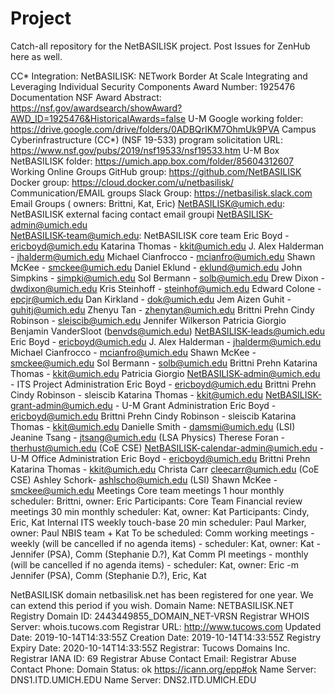 # Project
Catch-all repository for the NetBASILISK project.  Post Issues for ZenHub here as well.

CC* Integration: NetBASILISK: NETwork Border At Scale Integrating and Leveraging Individual Security Components
Award Number: 1925476
Documentation
 NSF Award Abstract: https://nsf.gov/awardsearch/showAward?AWD_ID=1925476&HistoricalAwards=false
 U-M Google working folder: https://drive.google.com/drive/folders/0ADBQrIKM7OhmUk9PVA
 Campus Cyberinfrastructure (CC*) (NSF 19-533) program solicitation URL: https://www.nsf.gov/pubs/2019/nsf19533/nsf19533.htm
 U-M Box NetBASILISK folder: https://umich.app.box.com/folder/85604312607
Working Online Groups
 GitHub group: https://github.com/NetBASILISK
 Docker group: https://cloud.docker.com/u/netbasilisk/
Communication/EMAIL groups
 Slack Group:  https://netbasilisk.slack.com
Email Groups ( owners: Brittni, Kat, Eric)
 NetBASILISK@umich.edu: NetBASILISK external facing contact email groupi
 NetBASILISK-admin@umich.edu  
 NetBASILISK-team@umich.edu: NetBASILISK core team
  Eric Boyd - ericboyd@umich.edu
  Katarina Thomas - kkit@umich.edu
  J. Alex Halderman - jhalderm@umich.edu
  Michael Cianfrocco - mcianfro@umich.edu
  Shawn McKee - smckee@umich.edu
  Daniel Eklund - eklund@umich.edu
  John Simpkins - simpki@umich.edu
  Sol Bermann - solb@umich.edu
  Drew Dixon - dwdixon@umich.edu
  Kris Steinhoff - steinhof@umich.edu
  Edward Colone - epcjr@umich.edu
  Dan Kirkland - dok@umich.edu
  Jem Aizen Guhit - guhitj@umich.edu
  Zhenyu Tan - zhenytan@umich.edu
  Brittni Prehn
  Cindy Robinson - sleiscib@umich.edu
  Jennifer Wilkerson
  Patricia Giorgio
  Benjamin VanderSloot (benvds@umich.edu) 
 NetBASILISK-leads@umich.edu
  Eric Boyd - ericboyd@umich.edu
  J. Alex Halderman - jhalderm@umich.edu
  Michael Cianfrocco - mcianfro@umich.edu
  Shawn McKee - smckee@umich.edu
  Sol Bermann - solb@umich.edu
  Brittni Prehn
  Katarina Thomas - kkit@umich.edu
  Patricia Giorgio
 NetBASILISK-admin@umich.edu - ITS Project Administration
  Eric Boyd - ericboyd@umich.edu
  Brittni Prehn
  Cindy Robinson - sleiscib
  Katarina Thomas - kkit@umich.edu 
 NetBASILISK-grant-admin@umich.edu  - U-M Grant Administration
  Eric Boyd - ericboyd@umich.edu
  Brittni Prehn
  Cindy Robinson - sleiscib
  Katarina Thomas - kkit@umich.edu
  Danielle Smith - damsmi@umich.edu (LSI)
  Jeanine Tsang - jtsang@umich.edu (LSA Physics)
  Therese Foran - therhust@umich.edu (CoE CSE) 
 NetBASILISK-calendar-admin@umich.edu - U-M Office Administration
  Eric Boyd - ericboyd@umich.edu
  Brittni Prehn
  Katarina Thomas - kkit@umich.edu
  Christa Carr <cleecarr@umich.edu> (CoE CSE)
  Ashley Schork- ashlscho@umich.edu (LSI)
  Shawn McKee - smckee@umich.edu
Meetings
 Core team meetings 
  1 hour
  monthly
  scheduler: Brittni, owner: Eric
  Participants: Core Team
 Financial review meetings 
  30 min
  monthly
  scheduler: Kat, owner: Kat
  Participants: Cindy, Eric, Kat
 Internal ITS weekly touch-base
 20 min
  scheduler: Paul Marker, owner: Paul
  NBIS team + Kat
 To be scheduled:
  Comm working meetings - weekly (will be cancelled if no agenda items) - scheduler: Kat, owner: Kat - Jennifer (PSA), Comm (Stephanie D.?), Kat
  Comm PI meetings - monthly (will be cancelled if no agenda items) - scheduler: Kat, owner: Eric -m Jennifer (PSA), Comm (Stephanie D.?), Eric, Kat


NetBASILISK domain
netbasilisk.net has been registered for one year. We can extend this period if you wish.
Domain Name: NETBASILISK.NET
Registry Domain ID: 2443449855_DOMAIN_NET-VRSN
Registrar WHOIS Server: whois.tucows.com
Registrar URL: http://www.tucows.com
Updated Date: 2019-10-14T14:33:55Z
Creation Date: 2019-10-14T14:33:55Z
Registry Expiry Date: 2020-10-14T14:33:55Z
Registrar: Tucows Domains Inc.
Registrar IANA ID: 69
Registrar Abuse Contact Email:
Registrar Abuse Contact Phone:
Domain Status: ok https://icann.org/epp#ok
Name Server: DNS1.ITD.UMICH.EDU
Name Server: DNS2.ITD.UMICH.EDU



